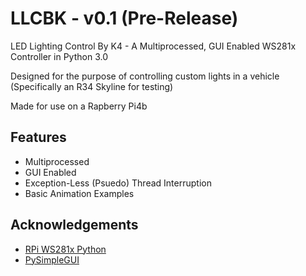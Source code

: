 
# LLCBK - v0.1 (Pre-Release)

LED Lighting Control By K4 - A Multiprocessed, GUI Enabled WS281x Controller in Python 3.0

Designed for the purpose of controlling custom lights in a vehicle (Specifically an R34 Skyline for testing)

Made for use on a Rapberry Pi4b



## Features

- Multiprocessed
- GUI Enabled
- Exception-Less (Psuedo) Thread Interruption
- Basic Animation Examples


## Acknowledgements

 - [RPi WS281x Python](https://github.com/rpi-ws281x/rpi-ws281x-python)
 - [PySimpleGUI](https://github.com/PySimpleGUI/PySimpleGUI)
